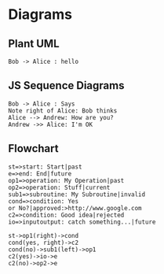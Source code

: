 # Diagrams

## Plant UML

``` plantuml
Bob -> Alice : hello
```

## JS Sequence Diagrams

``` sequence-diagrams
Bob -> Alice : Says
Note right of Alice: Bob thinks
Alice --> Andrew: How are you?
Andrew ->> Alice: I'm OK
```

## Flowchart

``` flowchart
st=>start: Start|past
e=>end: End|future
op1=>operation: My Operation|past
op2=>operation: Stuff|current
sub1=>subroutine: My Subroutine|invalid
cond=>condition: Yes
or No?|approved:>http://www.google.com
c2=>condition: Good idea|rejected
io=>inputoutput: catch something...|future

st->op1(right)->cond
cond(yes, right)->c2
cond(no)->sub1(left)->op1
c2(yes)->io->e
c2(no)->op2->e
```

